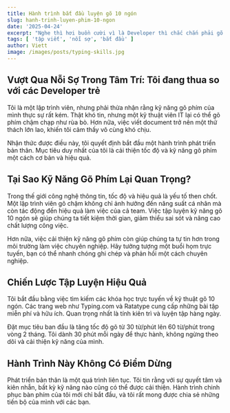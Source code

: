 ```yaml
---
title: Hành trình bắt đầu luyện gõ 10 ngón
slug: hanh-trinh-luyen-phim-10-ngon
date: '2025-04-24'
excerpt: "Nghe thì hơi buồn cười vì là Developer thì chắc chắn phải gõ được 10 ngón chứ! Nhưng không!? Tôi vẫn còn gõ phím bằng 6 ngón tay cho tới 1 năm trước."
tags: [ 'tập viết', 'nỗi sợ', 'bắt đầu' ]
author: Viett
image: /images/posts/typing-skills.jpg
---
```


## Vượt Qua Nỗi Sợ Trong Tâm Trí: Tôi đang thua so với các Developer trẻ

Tôi là một lập trình viên, nhưng phải thừa nhận rằng kỹ năng gõ phím của mình thực sự rất kém. Thật khó tin, nhưng một kỹ thuật viên IT lại có thể gõ phím chậm chạp như rùa bò. Hơn nữa, việc viết document trở nên một thử thách lớn lao, khiến tôi cảm thấy vô cùng khó chịu.

Nhận thức được điều này, tôi quyết định bắt đầu một hành trình phát triển bản thân. Mục tiêu duy nhất của tôi là cải thiện tốc độ và kỹ năng gõ phím một cách cơ bản và hiệu quả.

## Tại Sao Kỹ Năng Gõ Phím Lại Quan Trọng?

Trong thế giới công nghệ thông tin, tốc độ và hiệu quả là yếu tố then chốt. Một lập trình viên gõ chậm không chỉ ảnh hưởng đến năng suất cá nhân mà còn tác động đến hiệu quả làm việc của cả team. Việc tập luyện kỹ năng gõ 10 ngón sẽ giúp chúng ta tiết kiệm thời gian, giảm thiểu sai sót và nâng cao chất lượng công việc.

Hơn nữa, việc cải thiện kỹ năng gõ phím còn giúp chúng ta tự tin hơn trong môi trường làm việc chuyên nghiệp. Hãy tưởng tượng một buổi họm trực tuyến, bạn có thể nhanh chóng ghi chép và phản hồi một cách chuyên nghiệp.

## Chiến Lược Tập Luyện Hiệu Quả

Tôi bắt đầu bằng việc tìm kiếm các khóa học trực tuyến về kỹ thuật gõ 10 ngón. Các trang web như Typing.com và Ratatype cung cấp những bài tập miễn phí và hữu ích. Quan trọng nhất là tính kiên trì và luyện tập hàng ngày.

Đặt mục tiêu ban đầu là tăng tốc độ gõ từ 30 từ/phút lên 60 từ/phút trong vòng 2 tháng. Tôi dành 30 phút mỗi ngày để thực hành, không ngừng theo dõi và cải thiện kỹ năng của mình.

## Hành Trình Này Không Có Điểm Dừng

Phát triển bản thân là một quá trình liên tục. Tôi tin rằng với sự quyết tâm và kiên nhẫn, bất kỳ kỹ năng nào cũng có thể được cải thiện. Hành trình chinh phục bàn phím của tôi mới chỉ bắt đầu, và tôi rất mong được chia sẻ những tiến bộ của mình với các bạn.

